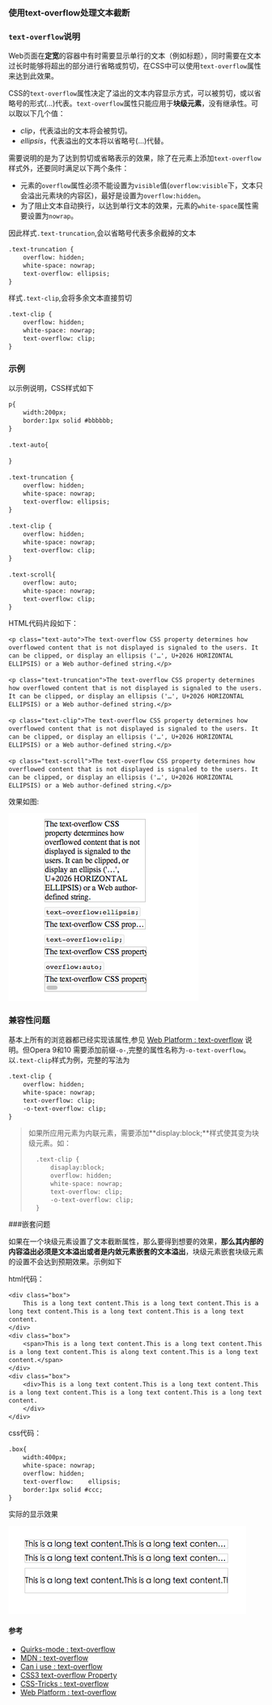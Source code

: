 ### 使用text-overflow处理文本截断

### `text-overflow`说明

Web页面在**定宽**的容器中有时需要显示单行的文本（例如标题），同时需要在文本过长时能够将超出的部分进行省略或剪切，在CSS中可以使用`text-overflow`属性来达到此效果。

CSS的`text-overflow`属性决定了溢出的文本内容显示方式，可以被剪切，或以省略号的形式(...)代表。`text-overflow`属性只能应用于**块级元素**，没有继承性。可以取以下几个值：

+ _clip_，代表溢出的文本将会被剪切。
+ _ellipsis_，代表溢出的文本将以省略号(...)代替。

需要说明的是为了达到剪切或省略表示的效果，除了在元素上添加`text-overflow`样式外，还要同时满足以下两个条件：

+ 元素的`overflow`属性必须不能设置为`visible`值(`overflow:visible`下，文本只会溢出元素块的内容区)，最好是设置为`overflow:hidden`。
+ 为了阻止文本自动换行，以达到单行文本的效果，元素的`white-space`属性需要设置为`nowrap`。

因此样式`.text-truncation`,会以省略号代表多余截掉的文本

	.text-truncation {
		overflow: hidden;
		white-space: nowrap;
		text-overflow: ellipsis;
	}

样式`.text-clip`,会将多余文本直接剪切
	
	.text-clip {
		overflow: hidden;
		white-space: nowrap;
		text-overflow: clip;
	}

### 示例

以示例说明，CSS样式如下

	p{
		width:200px;
		border:1px solid #bbbbbb;
	}

	.text-auto{

	}

	.text-truncation {
		overflow: hidden;
		white-space: nowrap;
		text-overflow: ellipsis;
	}
	
	.text-clip {
		overflow: hidden;
		white-space: nowrap;
		text-overflow: clip;
	}

	.text-scroll{
		overflow: auto;
		white-space: nowrap;
		text-overflow: clip;
	}

HTML代码片段如下：


	<p class="text-auto">The text-overflow CSS property determines how overflowed content that is not displayed is signaled to the users. It can be clipped, or display an ellipsis ('…', U+2026 HORIZONTAL ELLIPSIS) or a Web author-defined string.</p>

	<p class="text-truncation">The text-overflow CSS property determines how overflowed content that is not displayed is signaled to the users. It can be clipped, or display an ellipsis ('…', U+2026 HORIZONTAL ELLIPSIS) or a Web author-defined string.</p>

	<p class="text-clip">The text-overflow CSS property determines how overflowed content that is not displayed is signaled to the users. It can be clipped, or display an ellipsis ('…', U+2026 HORIZONTAL ELLIPSIS) or a Web author-defined string.</p>

	<p class="text-scroll">The text-overflow CSS property determines how overflowed content that is not displayed is signaled to the users. It can be clipped, or display an ellipsis ('…', U+2026 HORIZONTAL ELLIPSIS) or a Web author-defined string.</p>
	
效果如图:

![text-overflow](1.1.png)


### 兼容性问题

基本上所有的浏览器都已经实现该属性,参见 [Web Platform : text-overflow][ref-6] 说明。但Opera 9和10 需要添加前缀`-o-`,完整的属性名称为`-o-text-overflow`。以`.text-clip`样式为例，完整的写法为

	.text-clip {
		overflow: hidden;
		white-space: nowrap;
		text-overflow: clip;
		-o-text-overflow: clip;
	}

> 如果所应用元素为内联元素，需要添加**display:block;**样式使其变为块级元素。如：
> 
> 		.text-clip {
> 			disaplay:block;
>			overflow: hidden;
>			white-space: nowrap;
>			text-overflow: clip;
>			-o-text-overflow: clip;
>		}
>

###嵌套问题

如果在一个块级元素设置了文本截断属性，那么要得到想要的效果，**那么其内部的内容溢出必须是文本溢出或者是内敛元素嵌套的文本溢出**，块级元素嵌套块级元素的设置不会达到预期效果。示例如下

html代码：

	<div class="box">
		This is a long text content.This is a long text content.This is a long text content.This is a long text content.This is a long text content.
	</div>
	<div class="box">
		<span>This is a long text content.This is a long text content.This is a long text content.This is along text content.This is a long text content.</span>
	</div>
	<div class="box">
		<div>This is a long text content.This is a long text content.This is a long text content.This is a long text content.This is a long text content.
		</div>
	</div>
css代码：

	.box{
    	width:400px;
	    white-space: nowrap;
    	overflow: hidden;              
	    text-overflow:    ellipsis;
    	border:1px solid #ccc;
	}
	
实际的显示效果	

![result](2.png)

#### 参考

+ [Quirks-mode : text-overflow][ref-1]
+ [MDN : text-overflow][ref-2]
+ [Can i use : text-overflow][ref-3]
+ [CSS3 text-overflow Property][ref-4]
+ [CSS-Tricks : text-overflow][ref-5]
+ [Web Platform : text-overflow][ref-6]

[ref-1]: http://www.quirksmode.org/css/user-interface/textoverflow.html
[ref-2]: https://developer.mozilla.org/en-US/docs/Web/CSS/text-overflow
[ref-3]: http://caniuse.com/text-overflow
[ref-4]: http://www.w3schools.com/cssref/css3_pr_text-overflow.asp
[ref-5]: http://css-tricks.com/almanac/properties/t/text-overflow/
[ref-6]: http://docs.webplatform.org/wiki/css/properties/text-overflow
